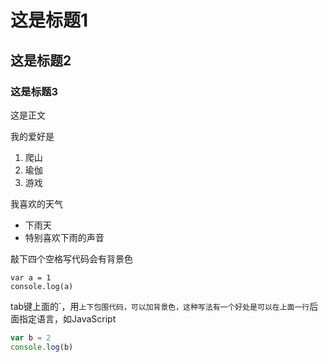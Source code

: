 # 这是标题1

## 这是标题2

### 这是标题3

这是正文

我的爱好是

1. 爬山
2. 瑜伽
3. 游戏

我喜欢的天气

* 下雨天
* 特别喜欢下雨的声音

敲下四个空格写代码会有背景色

    var a = 1
    console.log(a)
    
tab键上面的`，用```上下包围代码，可以加背景色，这种写法有一个好处是可以在上面一行```后面指定语言，如JavaScript

```JavaScript
var b = 2
console.log(b)
```
